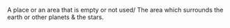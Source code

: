   
A place or an area that is empty or not used/
The area which surrounds the earth or other planets & the stars.
